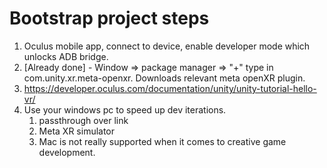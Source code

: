 # Bootstrap project steps

1. Oculus mobile app, connect to device, enable developer mode which unlocks ADB bridge.
2. [Already done] - Window => package manager => "+" type in com.unity.xr.meta-openxr. Downloads relevant meta openXR plugin.
3. https://developer.oculus.com/documentation/unity/unity-tutorial-hello-vr/
4. Use your windows pc to speed up dev iterations.
   1. passthrough over link
   2. Meta XR simulator
   3. Mac is not really supported when it comes to creative game development.
